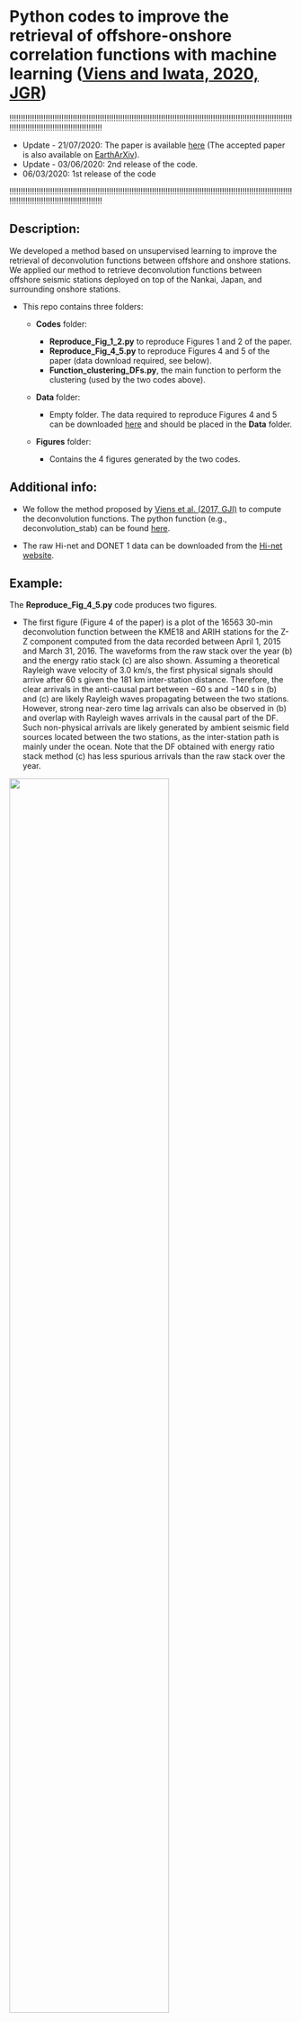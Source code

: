 # Python codes to improve the retrieval of offshore-onshore correlation functions with machine learning ([Viens and Iwata, 2020, JGR](https://agupubs.onlinelibrary.wiley.com/doi/abs/10.1029/2020JB019730))

!!!!!!!!!!!!!!!!!!!!!!!!!!!!!!!!!!!!!!!!!!!!!!!!!!!!!!!!!!!!!!!!!!!!!!!!!!!!!!!!!!!!!!!!!!!!!!!!!!!!!!!!!!!!!!!!!!!!!!!!!!!!!!!!!!!!!!!!!!!!!!!!!!!!!!!!!!!!!!!!!!!!!!

- Update - 21/07/2020: The paper is available [here](https://agupubs.onlinelibrary.wiley.com/doi/abs/10.1029/2020JB019730)
(The accepted paper is also available on [EarthArXiv](https://eartharxiv.org/8ba5p/)).
- Update - 03/06/2020: 2nd release of the code.
- 06/03/2020: 1st release of the code

!!!!!!!!!!!!!!!!!!!!!!!!!!!!!!!!!!!!!!!!!!!!!!!!!!!!!!!!!!!!!!!!!!!!!!!!!!!!!!!!!!!!!!!!!!!!!!!!!!!!!!!!!!!!!!!!!!!!!!!!!!!!!!!!!!!!!!!!!!!!!!!!!!!!!!!!!!!!!!!!!!!!!!

## Description:
We developed a method based on unsupervised learning to improve the retrieval of deconvolution functions between offshore and onshore stations. We applied our method to retrieve deconvolution functions between offshore seismic stations deployed on top of the Nankai, Japan, and surrounding onshore stations. 

* This repo contains three folders:
  * **Codes** folder:
    - **Reproduce_Fig_1_2.py** to reproduce Figures 1 and 2 of the paper.
    - **Reproduce_Fig_4_5.py** to reproduce Figures 4 and 5 of the paper (data download required, see below).
    - **Function_clustering_DFs.py**, the main function to perform the clustering (used by the two codes above).

  * **Data** folder:
    - Empty folder. The data required to reproduce Figures 4 and 5 can be downloaded [here](https://drive.google.com/file/d/1wbM-cN4gQ-MRhLOQaiXcHiXZ5Z5OOEsI/view?usp=sharing) and should be placed in the **Data** folder.

  * **Figures** folder:
    - Contains the 4 figures generated by the two codes.

## **Additional info**:
  * We follow the method proposed by [Viens et al. (2017, GJI)](https://academic.oup.com/gji/article/210/1/210/3747441) to compute the deconvolution functions. The python function (e.g., deconvolution_stab) can be found [here](https://github.com/lviens/2017_GJI/blob/master/Codes/Functions_GJI_2017.py).

  * The raw Hi-net and DONET 1 data can be downloaded from the [Hi-net website](http://www.hinet.bosai.go.jp).

## Example:
The **Reproduce_Fig_4_5.py** code produces two figures. 

* The first figure (Figure 4 of the paper) is a plot of the 16563 30-min deconvolution function between the KME18 and ARIH stations for the Z-Z component computed from the data recorded between April 1, 2015 and March 31, 2016. The waveforms from the raw stack over the year (b) and the energy ratio stack (c) are also shown. Assuming a theoretical Rayleigh wave velocity of 3.0 km/s, the first physical signals should arrive after 60 s given the 181 km inter-station distance. Therefore, the clear arrivals in the anti-causal part between −60 s and −140 s in (b) and (c) are likely Rayleigh waves propagating between the two stations. However, strong near-zero time lag arrivals can also be observed in (b) and overlap with Rayleigh waves arrivals in the causal part of the DF. Such non-physical arrivals are likely generated by ambient seismic field sources located between the two stations, as the inter-station path is mainly under the ocean. Note that the DF obtained with energy ratio stack method (c) has less spurious arrivals than the raw stack over the year.

<img src="https://github.com/lviens/2020_Clustering/blob/master/Figures/Fig_4.png" width=75%>

* The second figure (Figure 5) is the output of the clustering algorithm. For this station pair, the knee method on the BIC score (Figure (b)) determines that the optimal number of clusters is five. The projection of the data on the first two PCs is shown in Figure (a) together with the clustering results. In Figure (c), we show the stacked DFs from the five clusters. The algorithm automatically selects the DF from cluster 1, which has clear anti-causal and causal Rayleigh wave arrivals and almost no spurious arrivals.
<img src="https://github.com/lviens/2020_Clustering/blob/master/Figures/Fig_5.png" width=75%>
